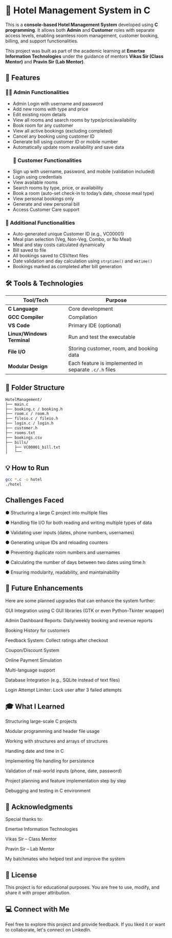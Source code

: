 # 🏨 Hotel Management System in C

This is a **console-based Hotel Management System** developed using **C programming**. It allows both **Admin** and **Customer** roles with separate access levels, enabling seamless room management, customer booking, billing, and support functionalities.

This project was built as part of the academic learning at **Emertxe Information Technologies** under the guidance of mentors **Vikas Sir (Class Mentor)** and **Pravin Sir (Lab Mentor)**.
## 🔧 Features

### 👨‍💼 Admin Functionalities
- Admin Login with username and password
- Add new rooms with type and price
- Edit existing room details
- View all rooms and search rooms by type/price/availability
- Book room for any customer
- View all active bookings (excluding completed)
- Cancel any booking using customer ID
- Generate bill using customer ID or mobile number
- Automatically update room availability and save data
  ### 👤 Customer Functionalities
- Sign up with username, password, and mobile (validation included)
- Login using credentials
- View available rooms
- Search rooms by type, price, or availability
- Book a room (auto-set check-in to today’s date, choose meal type)
- View personal bookings only
- Generate and view personal bill
- Access Customer Care support
### 📑 Additional Functionalities
- Auto-generated unique Customer ID (e.g., VC00001)
- Meal plan selection (Veg, Non-Veg, Combo, or No Meal)
- Meal and stay costs calculated dynamically
- Bill saved to file
- All bookings saved to CSV/text files
- Date validation and day calculation using `strptime()` and `mktime()`
- Bookings marked as completed after bill generation
## 🛠️ Tools & Technologies

| Tool/Tech        | Purpose                            |
|------------------|-------------------------------------|
| **C Language**   | Core development                    |
| **GCC Compiler** | Compilation                         |
| **VS Code**      | Primary IDE (optional)              |
| **Linux/Windows Terminal** | Run and test the executable     |
| **File I/O**     | Storing customer, room, and booking data |
| **Modular Design** | Each feature is implemented in separate `.c/.h` files |
## 📁 Folder Structure

```bash
HotelManagement/
├── main.c
├── booking.c / booking.h
├── room.c / room.h
├── fileio.c / fileio.h
├── login.c / login.h
├── customer.h
├── rooms.txt
├── bookings.csv
├── bills/
│   ├── VC00001_bill.txt
│   └──
``` 
## 💡 How to Run

```bash
gcc *.c -o hotel
./hotel
```
##  Challenges Faced

● Structuring a large C project into multiple files

● Handling file I/O for both reading and writing multiple types of data

● Validating user inputs (dates, phone numbers, usernames)

● Generating unique IDs and reloading counters

● Preventing duplicate room numbers and usernames

● Calculating the number of days between two dates using time.h

● Ensuring modularity, readability, and maintainability
##  🌟 Future Enhancements

Here are some planned upgrades that can enhance the system further:

GUI Integration using C GUI libraries (GTK or even Python-Tkinter wrapper)

Admin Dashboard Reports: Daily/weekly booking and revenue reports

Booking History for customers

Feedback System: Collect ratings after checkout

Coupon/Discount System

Online Payment Simulation

Multi-language support

Database Integration (e.g., SQLite instead of text files)

Login Attempt Limiter: Lock user after 3 failed attempts

##  🎓 What I Learned
Structuring large-scale C projects

Modular programming and header file usage

Working with structures and arrays of structures

Handling date and time in C

Implementing file handling for persistence

Validation of real-world inputs (phone, date, password)

Project planning and feature implementation step by step

Debugging and testing in C environment
##  🙏 Acknowledgments
Special thanks to:

Emertxe Information Technologies

Vikas Sir – Class Mentor

Pravin Sir – Lab Mentor

My batchmates who helped test and improve the system
##  📄 License
This project is for educational purposes. You are free to use, modify, and share it with proper attribution.

##  💻 Connect with Me
Feel free to explore this project and provide feedback. If you liked it or want to collaborate, let's connect on LinkedIn.
